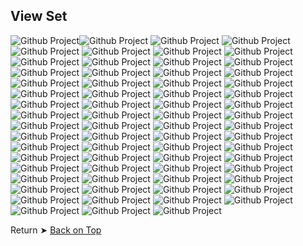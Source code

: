 ## View Set

<img src="512/Alma.png" alt="Github Project"><img src="512/Alpine.png" alt="Github Project"> 
<img src="512/Antix.png" alt="Github Project"> 
<img src="512/Arch.png" alt="Github Project"> 
<img src="512/Bluestar.png" alt="Github Project"> 
<img src="512/Bodhi.png" alt="Github Project"> 
<img src="512/Bunsenlabs.png" alt="Github Project"> 
<img src="512/CentOS.png" alt="Github Project"> 
<img src="512/Clear.png" alt="Github Project"> 
<img src="512/Debian.png" alt="Github Project"> 
<img src="512/Deepin.png" alt="Github Project"> 
<img src="512/Elementary.png" alt="Github Project"> 
<img src="512/Endeavour.png" alt="Github Project"> 
<img src="512/Endless.png" alt="Github Project"> 
<img src="512/Fedora.png" alt="Github Project"> 
<img src="512/Feren.png" alt="Github Project"> 
<img src="512/Garuda.png" alt="Github Project"> 
<img src="512/Gentoo.png" alt="Github Project"> 
<img src="512/Kali.png" alt="Github Project"> 
<img src="512/Kaos.png" alt="Github Project"> 
<img src="512/Knoppix.png" alt="Github Project"> 
<img src="512/Kubuntu.png" alt="Github Project"> 
<img src="512/Linux.png" alt="Github Project"> 
<img src="512/Lite.png" alt="Github Project"> 
<img src="512/Lubuntu.png" alt="Github Project"> 
<img src="512/Mabox.png" alt="Github Project"> 
<img src="512/Mageia.png" alt="Github Project"> 
<img src="512/Mandriva.png" alt="Github Project"> 
<img src="512/Manjaro.png" alt="Github Project"> 
<img src="512/Mint.png" alt="Github Project"> 
<img src="512/MX.png" alt="Github Project"> 
<img src="512/Neon.png" alt="Github Project"> 
<img src="512/Netrunner.png" alt="Github Project"> 
<img src="512/Nixos.png" alt="Github Project"> 
<img src="512/Openmandriva.png" alt="Github Project"> 
<img src="512/Parrot.png" alt="Github Project"> 
<img src="512/PC.png" alt="Github Project"> 
<img src="512/Peppermint.png" alt="Github Project"> 
<img src="512/Phoenix.png" alt="Github Project"> 
<img src="512/Pop.png" alt="Github Project"> 
<img src="512/Puppy.png" alt="Github Project"> 
<img src="512/Q4OS.png" alt="Github Project"> 
<img src="512/Qubes.png" alt="Github Project"> 
<img src="512/Raspios.png" alt="Github Project"> 
<img src="512/ReactOS.png" alt="Github Project"> 
<img src="512/Rebornos.png" alt="Github Project"> 
<img src="512/RedHat.png" alt="Github Project"> 
<img src="512/Rosa.png" alt="Github Project"> 
<img src="512/Septor.png" alt="Github Project"> 
<img src="512/Slackware.png" alt="Github Project"> 
<img src="512/Solus.png" alt="Github Project"> 
<img src="512/Suse.png" alt="Github Project"> 
<img src="512/Tails.png" alt="Github Project"> 
<img src="512/Tinycore.png" alt="Github Project"> 
<img src="512/Ubuntu_Cinnamon.png" alt="Github Project"> 
<img src="512/Ubuntu_Dde.png" alt="Github Project"> 
<img src="512/Ubuntu_Mate.png" alt="Github Project"> 
<img src="512/Ubuntu_Studio.png" alt="Github Project"> 
<img src="512/Ubuntu_Unity.png" alt="Github Project"> 
<img src="512/Ubuntu.png" alt="Github Project"> 
<img src="512/Void.png" alt="Github Project"> 
<img src="512/Windows10.png" alt="Github Project"> 
<img src="512/Windows11.png" alt="Github Project"> 
<img src="512/Windows11_Alt.png" alt="Github Project">
<img src="512/Windows11_Alt2.png" alt="Github Project">
<img src="512/Xubuntu.png" alt="Github Project"> 
<img src="512/Zorin.png" alt="Github Project"> 

Return ➤ [Back on Top](https://github.com/chris1111/Linux-Logo-LineForm/blob/main/View-Set.md)
